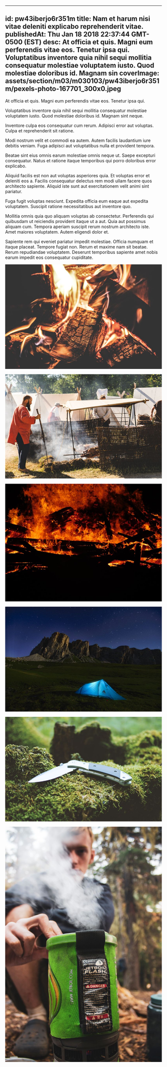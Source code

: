 
---
id: pw43iberjo6r351m
title: Nam et harum nisi vitae deleniti explicabo reprehenderit vitae.
publishedAt: Thu Jan 18 2018 22:37:44 GMT-0500 (EST)
desc: At officia et quis. Magni eum perferendis vitae eos. Tenetur ipsa qui. Voluptatibus inventore quia nihil sequi mollitia consequatur molestiae voluptatem iusto. Quod molestiae doloribus id. Magnam sin
coverImage: assets/section/m03/m030103/pw43iberjo6r351m/pexels-photo-167701_300x0.jpeg
---




At officia et quis. Magni eum perferendis vitae eos. Tenetur ipsa qui.
 
Voluptatibus inventore quia nihil sequi mollitia consequatur molestiae voluptatem iusto. Quod molestiae doloribus id. Magnam sint neque.
 
Inventore culpa eos consequatur cum rerum. Adipisci error aut voluptas. Culpa et reprehenderit sit ratione.


Modi nostrum velit et commodi ea autem. Autem facilis laudantium iure debitis veniam. Fuga adipisci aut voluptatibus nulla et provident tempora.
 
Beatae sint eius omnis earum molestiae omnis neque ut. Saepe excepturi consequatur. Natus et ratione itaque temporibus qui porro doloribus error explicabo.
 
Aliquid facilis est non aut voluptas asperiores quia. Et voluptas error et deleniti eos a. Facilis consequatur delectus rem modi ullam facere quos architecto sapiente. Aliquid iste sunt aut exercitationem velit animi sint pariatur.


Fuga fugit voluptas nesciunt. Expedita officia eum eaque aut expedita voluptatem. Suscipit ratione necessitatibus aut inventore quo.
 
Mollitia omnis quia quo aliquam voluptas ab consectetur. Perferendis qui quibusdam ut reiciendis provident itaque ut a aut. Quia aut possimus aliquam cum. Tempora aperiam suscipit rerum nostrum architecto iste. Amet maiores voluptatem. Autem eligendi dolor et.
 
Sapiente rem qui eveniet pariatur impedit molestiae. Officia numquam et itaque placeat. Tempore fugiat non. Rerum et maxime nam sit beatae. Rerum repudiandae voluptatem. Deserunt temporibus sapiente amet nobis earum impedit eos consequatur cupiditate.



![image from pexels.com](assets/section/m03/m030103/pw43iberjo6r351m/pexels-photo-167701.jpeg)

![image from pexels.com](assets/section/m03/m030103/pw43iberjo6r351m/pexels-photo-1370388.jpeg)

![image from pexels.com](assets/section/m03/m030103/pw43iberjo6r351m/pexels-photo-266408.jpeg)

![image from pexels.com](assets/section/m03/m030103/pw43iberjo6r351m/pexels-photo-618848.jpeg)

![image from pexels.com](assets/section/m03/m030103/pw43iberjo6r351m/pexels-photo-168804.jpeg)

![image from pexels.com](assets/section/m03/m030103/pw43iberjo6r351m/pexels-photo-1365430.jpeg)


